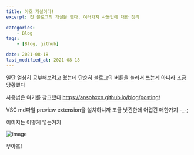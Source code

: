 ```yaml
---
title: 야호 개설이다!
excerpt: 첫 블로그의 개설을 했다. 여러가지 사용법에 대한 정리

categories:
    - Blog
tags:
    - [Blog, github]

date: 2021-08-18
last_modified_at: 2021-08-18
---
```


일단 열심히 공부해보려고 켰는데 단순히 블로그의 버튼을 눌러서 쓰는게 아니라 조금 당황했다

사용법은 여기를 참고했다 https://ansohxxn.github.io/blog/posting/

VSC md파일 preview extension을 설치하니까 조금 낫긴한데 어렵긴 매한가지 -_-;

이미지는 어떻게 넣는거지

![image](https://user-images.githubusercontent.com/63777480/129839326-d5875a3b-a112-4450-8f44-a362d7322d65.png)


무야호!  

